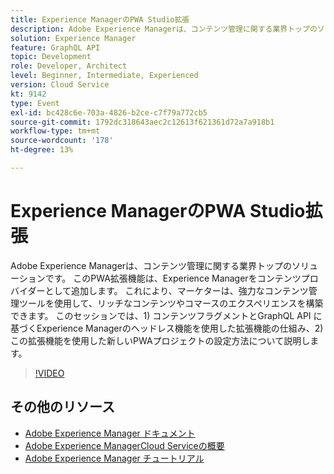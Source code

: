 ```yaml
---
title: Experience ManagerのPWA Studio拡張
description: Adobe Experience Managerは、コンテンツ管理に関する業界トップのソリューションです。 このPWA拡張機能は、Experience Managerをコンテンツプロバイダーとして追加します。 これにより、マーケターは、強力なコンテンツ管理ツールを使用して、リッチなコンテンツやコマースのエクスペリエンスを構築できます。 このセッションでは、1) コンテンツフラグメントとGraphQL API に基づくExperience Managerのヘッドレス機能を使用した拡張機能の仕組み、2) この拡張機能を使用した新しいPWAプロジェクトの設定方法について説明します。
solution: Experience Manager
feature: GraphQL API
topic: Development
role: Developer, Architect
level: Beginner, Intermediate, Experienced
version: Cloud Service
kt: 9142
type: Event
exl-id: bc428c6e-703a-4826-b2ce-c7f79a772cb5
source-git-commit: 1792dc318643aec2c12613f621361d72a7a918b1
workflow-type: tm+mt
source-wordcount: '178'
ht-degree: 13%

---
```


# Experience ManagerのPWA Studio拡張

Adobe Experience Managerは、コンテンツ管理に関する業界トップのソリューションです。 このPWA拡張機能は、Experience Managerをコンテンツプロバイダーとして追加します。 これにより、マーケターは、強力なコンテンツ管理ツールを使用して、リッチなコンテンツやコマースのエクスペリエンスを構築できます。 このセッションでは、1) コンテンツフラグメントとGraphQL API に基づくExperience Managerのヘッドレス機能を使用した拡張機能の仕組み、2) この拡張機能を使用した新しいPWAプロジェクトの設定方法について説明します。

>[!VIDEO](https://video.tv.adobe.com/v/337581/?quality=12&learn=on&hidetitle=true)

## その他のリソース

- [Adobe Experience Manager ドキュメント](https://experienceleague.adobe.com/docs/experience-manager-cloud-service.html?lang=ja)
- [Adobe Experience ManagerCloud Serviceの概要](https://experienceleague.adobe.com/docs/experience-manager-cloud-service/overview/home.html?lang=ja)
- [Adobe Experience Manager チュートリアル](https://experienceleague.adobe.com/docs/experience-manager-tutorials.html?lang=ja)

